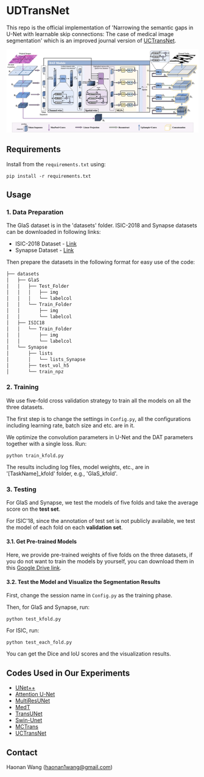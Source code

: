 # UDTransNet


This repo is the official implementation of
'Narrowing the semantic gaps in U-Net with
learnable skip connections: The case of medical
image segmentation' which is an improved journal version of [UCTransNet](https://github.com/McGregorWwww/UCTransNet).

![framework](https://github.com/McGregorWwww/UDTransNet/blob/main/docs/Framework.jpg)


## Requirements

Install from the ```requirements.txt``` using:
```angular2html
pip install -r requirements.txt
```

## Usage


### 1. Data Preparation
The GlaS dataset is in the 'datasets' folder.
ISIC-2018 and Synapse datasets can be downloaded in following links:
* ISIC-2018 Dataset - [Link](https://challenge2018.isic-archive.com/task1/training/)
* Synapse Dataset - [Link](https://drive.google.com/file/d/1vxZ_eqqyycFva3luuDKZSTtyfd8-Uv3B/view?usp=sharing)

Then prepare the datasets in the following format for easy use of the code:
```angular2html
├── datasets
│   ├── GlaS
│   │   ├── Test_Folder
│   │   │   ├── img
│   │   │   └── labelcol
│   │   └── Train_Folder
│   │       ├── img
│   │       └── labelcol
│   ├── ISIC18
│   │   └── Train_Folder
│   │       ├── img
│   │       └── labelcol
│   └── Synapse
│       ├── lists
│       │   └── lists_Synapse
│       ├── test_vol_h5
│       └── train_npz
```

### 2. Training
We use five-fold cross validation strategy to train all the models on all the three datasets.

The first step is to change the settings in ```Config.py```,
all the configurations including learning rate, batch size and etc. are 
in it.

We optimize the convolution parameters 
in U-Net and the DAT parameters together with a single loss.
Run:
```angular2html
python train_kfold.py
```
The results including log files, model weights, etc., are in '[TaskName]_kfold' folder, e.g., 'GlaS_kfold'.


### 3. Testing
For GlaS and Synapse, we test the models of five folds and take the average score on the **test set**.

For ISIC'18, since the annotation of test set is not publicly available, we test the model of each fold on each **validation set**.
#### 3.1. Get Pre-trained Models
Here, we provide pre-trained weights of five folds on the three datasets, 
if you do not want to train the models by yourself, you can download them in this [Google Drive link](https://drive.google.com/drive/folders/1o1fRb10uptjGDAowTInH_7L4BmBGtCsf?usp=sharing).

#### 3.2. Test the Model and Visualize the Segmentation Results
First, change the session name in ```Config.py``` as the training phase.

Then, for GlaS and Synapse, run:
```angular2html
python test_kfold.py
```
For ISIC, run:
```angular2html
python test_each_fold.py
```
You can get the Dice and IoU scores and the visualization results. 



## Codes Used in Our Experiments

* [UNet++](https://github.com/qubvel/segmentation_models.pytorch)
* [Attention U-Net](https://github.com/bigmb/Unet-Segmentation-Pytorch-Nest-of-Unets)
* [MultiResUNet](https://github.com/makifozkanoglu/MultiResUNet-PyTorch)
* [MedT](https://github.com/jeya-maria-jose/Medical-Transformer)
* [TransUNet](https://github.com/Beckschen/TransUNet) 
* [Swin-Unet](https://github.com/HuCaoFighting/Swin-Unet)
* [MCTrans](https://github.com/JiYuanFeng/MCTrans)
* [UCTransNet](https://github.com/McGregorWwww/UCTransNet)


<!--
## Citations

If this code is helpful for your study, please cite:
```
@misc{wang2021uctransnet,
      title={UCTransNet: Rethinking the Skip Connections in U-Net from a Channel-wise Perspective with Transformer}, 
      author={Haonan Wang and Peng Cao and Jiaqi Wang and Osmar R. Zaiane},
      year={2021},
      eprint={2109.04335},
      archivePrefix={arXiv},
      primaryClass={cs.CV}
}
```
-->

## Contact 
Haonan Wang ([haonan1wang@gmail.com](haonan1wang@gmail.com))

